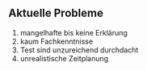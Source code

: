 ## Aktuelle Probleme
1. mangelhafte bis keine Erklärung
2. kaum Fachkenntnisse
3. Test sind unzureichend durchdacht
4. unrealistische Zeitplanung
